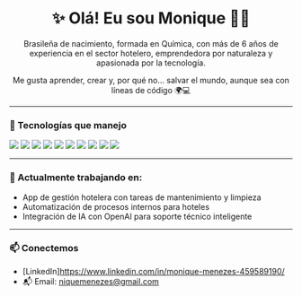 <h1 align="center">✨ Olá! Eu sou Monique 👩‍💻</h1>

<p align="center">
Brasileña de nacimiento, formada en Química, con más de 6 años de experiencia en el sector hotelero, emprendedora por naturaleza y apasionada por la tecnología.
</p>

<p align="center">
Me gusta aprender, crear y, por qué no... salvar el mundo, aunque sea con líneas de código 🌍💻
</p>

---

### 🚀 Tecnologías que manejo

<p align="left">
  <img src="https://img.shields.io/badge/HTML5-E34F26?style=for-the-badge&logo=html5&logoColor=white"/>
  <img src="https://img.shields.io/badge/CSS3-1572B6?style=for-the-badge&logo=css3&logoColor=white"/>
  <img src="https://img.shields.io/badge/JavaScript-F7DF1E?style=for-the-badge&logo=javascript&logoColor=black"/>
  <img src="https://img.shields.io/badge/React-61DAFB?style=for-the-badge&logo=react&logoColor=black"/>
  <img src="https://img.shields.io/badge/Python-3776AB?style=for-the-badge&logo=python&logoColor=white"/>
  <img src="https://img.shields.io/badge/Flask-000000?style=for-the-badge&logo=flask&logoColor=white"/>
  <img src="https://img.shields.io/badge/SQLAlchemy-FCA121?style=for-the-badge&logo=sqlalchemy&logoColor=white"/>
  <img src="https://img.shields.io/badge/JWT-000000?style=for-the-badge&logo=jsonwebtokens&logoColor=white"/>
  <img src="https://img.shields.io/badge/Cloudinary-3448C5?style=for-the-badge&logo=cloudinary&logoColor=white"/>
  <img src="https://img.shields.io/badge/GitHub-181717?style=for-the-badge&logo=github&logoColor=white"/>
</p>

---

### 🌱 Actualmente trabajando en:

- App de gestión hotelera con tareas de mantenimiento y limpieza
- Automatización de procesos internos para hoteles
- Integración de IA con OpenAI para soporte técnico inteligente

---

### 📫 Conectemos

- [LinkedIn]https://www.linkedin.com/in/monique-menezes-459589190/ 
- 📬 Email: niquemenezes@gmail.com

